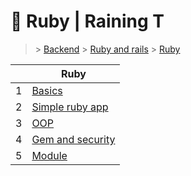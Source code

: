 # 🚽 Ruby  | Raining T

> [](/) > [Backend](/backend) > [Ruby and rails](/backend/ruby-and-rails) > [Ruby](/backend/ruby-and-rails/01-Ruby)

<table><thead><tr><th></th><th>Ruby</th></tr></thead><tbody><tr><td>1</td><td><a href="backend/ruby-and-rails/01-Ruby/01-basics">Basics</a></td></tr><tr><td>2</td><td><a href="backend/ruby-and-rails/01-Ruby/02-simple-ruby-app">Simple ruby app</a></td></tr><tr><td>3</td><td><a href="backend/ruby-and-rails/01-Ruby/03-OOP">OOP</a></td></tr><tr><td>4</td><td><a href="backend/ruby-and-rails/01-Ruby/04-gem-and-security">Gem and security</a></td></tr><tr><td>5</td><td><a href="backend/ruby-and-rails/01-Ruby/05-module">Module</a></td></tr></tbody></table>

